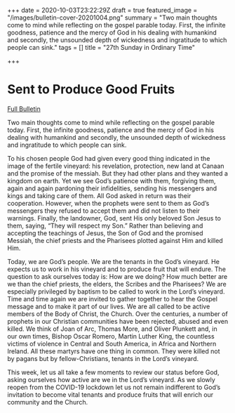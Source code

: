 +++
date = 2020-10-03T23:22:29Z
draft = true
featured_image = "/images/bulletin-cover-20201004.png"
summary = "Two main thoughts come to mind while reflecting on the gospel parable today. First, the infinite goodness, patience and the mercy of God in his dealing with humankind and secondly, the unsounded depth of wickedness and ingratitude to which people can sink."
tags = []
title = "27th Sunday in Ordinary Time"

+++
# Sent to Produce Good Fruits

[Full Bulletin](http://nebula.wsimg.com/e21879a5ab7f0ea156dc626901dc1253?AccessKeyId=2AF9533DEE1BA9433B58&disposition=0&alloworigin=1)

Two main thoughts come to mind while reflecting on the gospel parable today. First, the infinite goodness, patience and the mercy of God in his dealing with humankind and secondly, the unsounded depth of wickedness and ingratitude to which people can sink.

To his chosen people God had given every good thing indicated in the image of the fertile vineyard: his revelation, protection, new land at Canaan and the promise of the messiah. But they had other plans and they wanted a kingdom on earth. Yet we see God’s patience with them, forgiving them, again and again pardoning their infidelities, sending his messengers and kings and taking care of them. All God asked in return was their cooperation. However, when the prophets were sent to them as God’s messengers they refused to accept them and did not listen to their warnings. Finally, the landowner, God, sent His only beloved Son Jesus to them, saying, “They will respect my Son.” Rather than believing and accepting the teachings of Jesus, the Son of God and the promised Messiah, the chief priests and the Pharisees plotted against Him and killed Him.

Today, we are God’s people. We are the tenants in the God’s vineyard. He expects us to work in his vineyard and to produce fruit that will endure. The question to ask ourselves today is: How are we doing? How much better are we than the chief priests, the elders, the Scribes and the Pharisees? We are especially privileged by baptism to be called to work in the Lord’s vineyard. Time and time again we are invited to gather together to hear the Gospel message and to make it part of our lives. We are all called to be active members of the Body of Christ, the Church. Over the centuries, a number of prophets in our Christian communities have been rejected, abused and even killed. We think of Joan of Arc, Thomas More, and Oliver Plunkett and, in our own times, Bishop Oscar Romero, Martin Luther King, the countless victims of violence in Central and South America, in Africa and Northern Ireland. All these martyrs have one thing in common. They were killed not by pagans but by fellow-Christians, tenants in the Lord’s vineyard.

This week, let us all take a few moments to review our status before God, asking ourselves how active are we in the Lord’s vineyard. As we slowly reopen from the COVID-19 lockdown let us not remain indifferent to God’s invitation to become vital tenants and produce fruits that will enrich our community and the Church.